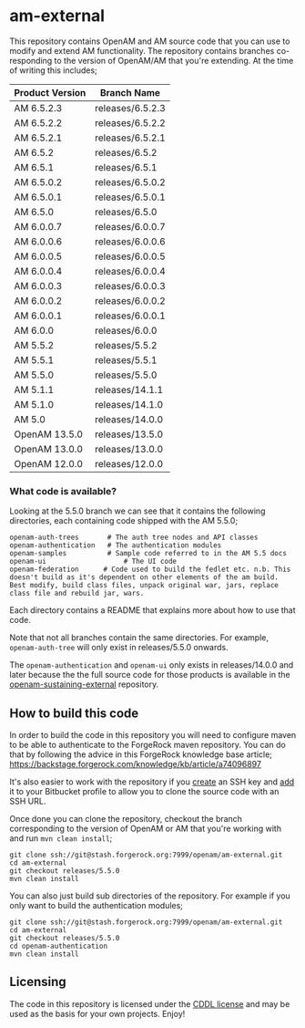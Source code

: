 <!-- 
The contents of this file are subject to the terms of the Common Development and Distribution License (the License). You may not use this file except in compliance with the License.

You can obtain a copy of the License at legal/CDDLv1.0.txt. See the License for the specific language governing permission and limitations under the License.
When distributing Covered Software, include this CDDL Header Notice in each file and include the License file at legal/CDDLv1.0.txt. If applicable, add the following below the CDDL Header, with the fields enclosed by brackets [] replaced by your own identifying information: "Portions copyright [year] [name of copyright owner]".

Copyright 2017-2019 ForgeRock AS.
-->

# am-external

This repository contains OpenAM and AM source code that you can use to modify and extend AM functionality. The repository contains branches co-responding to the version of OpenAM/AM that you're extending. At the time of writing this includes;


Product Version   |  Branch Name
------------------|-----------------
AM 6.5.2.3        |  releases/6.5.2.3
AM 6.5.2.2        |  releases/6.5.2.2
AM 6.5.2.1        |  releases/6.5.2.1
AM 6.5.2          |  releases/6.5.2
AM 6.5.1          |  releases/6.5.1
AM 6.5.0.2        |  releases/6.5.0.2
AM 6.5.0.1        |  releases/6.5.0.1
AM 6.5.0          |  releases/6.5.0
AM 6.0.0.7        |  releases/6.0.0.7
AM 6.0.0.6        |  releases/6.0.0.6
AM 6.0.0.5        |  releases/6.0.0.5
AM 6.0.0.4        |  releases/6.0.0.4
AM 6.0.0.3        |  releases/6.0.0.3
AM 6.0.0.2        |  releases/6.0.0.2
AM 6.0.0.1        |  releases/6.0.0.1
AM 6.0.0          |  releases/6.0.0
AM 5.5.2          |  releases/5.5.2
AM 5.5.1          |  releases/5.5.1
AM 5.5.0          |  releases/5.5.0 
AM 5.1.1          |  releases/14.1.1  
AM 5.1.0          |  releases/14.1.0
AM 5.0            |  releases/14.0.0
OpenAM 13.5.0     |  releases/13.5.0
OpenAM 13.0.0     |  releases/13.0.0  
OpenAM 12.0.0     |  releases/12.0.0

### What code is available?

Looking at the 5.5.0 branch we can see that it contains the following directories, each containing code shipped with the AM 5.5.0;

```
openam-auth-trees		# The auth tree nodes and API classes  
openam-authentication	# The authentication modules  
openam-samples			# Sample code referred to in the AM 5.5 docs  
openam-ui					# The UI code   
openam-federation      # Code used to build the fedlet etc. n.b. This doesn't build as it's dependent on other elements of the am build. Best modify, build class files, unpack original war, jars, replace class file and rebuild jar, wars.
```

Each directory contains a README that explains more about how to use that code. 

Note that not all branches contain the same directories. For example, `openam-auth-tree` will only exist in releases/5.5.0 onwards. 

The `openam-authentication` and `openam-ui` only exists in releases/14.0.0 and later because the the full source code for those products is available in the [openam-sustaining-external](https://stash.forgerock.org/projects/OPENAM/repos/openam-sustaining-external/browse) repository. 

## How to build this code

In order to build the code in this repository you will need to configure maven to be able to authenticate to the ForgeRock maven repository. You can do that by following the advice in this ForgeRock knowledge base article;
<https://backstage.forgerock.com/knowledge/kb/article/a74096897>

It's also easier to work with the repository if you [create](https://confluence.atlassian.com/bitbucketserver045/using-bitbucket-server/controlling-access-to-code/using-ssh-keys-to-secure-git-operations/creating-ssh-keys) an SSH key and [add](https://confluence.atlassian.com/bitbucketserver045/using-bitbucket-server/controlling-access-to-code/using-ssh-keys-to-secure-git-operations/ssh-access-keys-for-system-use) it to your Bitbucket profile to allow you to clone the source code with an SSH URL.

Once done you can clone the repository, checkout the branch corresponding to the version of OpenAM or AM that you're working with and run `mvn clean install`;

```
git clone ssh://git@stash.forgerock.org:7999/openam/am-external.git
cd am-external
git checkout releases/5.5.0
mvn clean install
```
You can also just build sub directories of the repository. For example if you only want to build the authentication modules;

```
git clone ssh://git@stash.forgerock.org:7999/openam/am-external.git
cd am-external
git checkout releases/5.5.0
cd openam-authentication
mvn clean install
```

## Licensing

The code in this repository is licensed under the [CDDL license](https://forum.forgerock.com/cddlv1-0/) and may be used as the basis for your own projects.
Enjoy!

